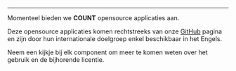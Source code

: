 ____

Momenteel bieden we **COUNT** opensource applicaties aan.

Deze opensource applicaties komen rechtstreeks van onze [GitHub](https://github.com/Informatievlaanderen/) pagina en zijn door hun internationale doelgroep enkel beschikbaar in het Engels.

Neem een kijkje bij elk component om meer te komen weten over het gebruik en de bijhorende licentie.